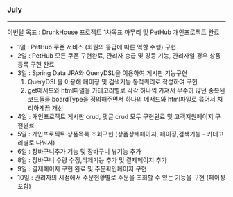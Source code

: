 ### July
---

이번달 목표 : DrunkHouse 프로젝트 1차목표 마무리 및 PetHub 개인프로젝트 완료

- 1일 : PetHub 쿠폰 서비스 (회원의 등급에 따른 역할 수행) 구현
- 2일 : PetHub 모든 쿠폰 구현완료, 관리자 승급 및 강등 기능, 관리자일 경우 상품등록 구현 완료
- 3일 : Spring Data JPA와 QueryDSL을 이용하여 게시판 기능구현
  1. QueryDSL을 이용해 페이징 및 검색기능 동적쿼리로 작성하여 구현
  2. get메서드와 html파일을 카테고리별로 각각 하나씩 가져서 무수히 많던 중복된 코드들을 boardType을 정의해주면서 하나의 메서드와 html파일로 묶어서 처리하게끔 개선
- 4일 : 개인프로젝트 게시판 crud, 댓글 crud 모두 구현완료 및 고객지원페이지 구현완료
- 5일 : 개인프로젝트 상품목록 조회구현 (상품상세페이지, 페이징,검색기능 - 카테고리별로 나눠서)
- 6일 : 장바구니추가 기능 및 장바구니 뷰기능 추가
- 8일 : 장바구니 수량 수정,삭제기능 추가 및 결제페이지 추가
- 9일 : 결제페이지 구현 완료 및 주문확인페이지 구현
- 10일 : 관리자의 시점에서 주문현황별로 주문을 조회할 수 있는 기능을 구현 (페이징 포함)
